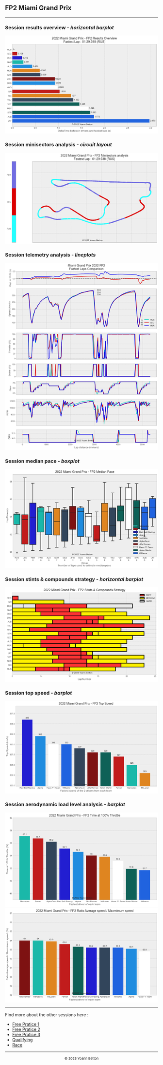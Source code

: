 ## FP2 Miami Grand Prix

---

### Session results overview - *horizontal barplot*

<img src="/output/2022-05-08_Miami_Grand_Prix/fp2_results_overview_white.png?raw=true"/>

### Session minisectors analysis - *circuit layout*

<img src="/output/2022-05-08_Miami_Grand_Prix/fp2_minisectors_analysis_white.png?raw=true"/>

### Session telemetry analysis - *lineplots*

<img src="/output/2022-05-08_Miami_Grand_Prix/fp2_telemetry_analysis_white.png?raw=true"/>

### Session median pace - *boxplot*

<img src="/output/2022-05-08_Miami_Grand_Prix/fp2_median_pace_white.png?raw=true"/>

### Session stints & compounds strategy - *horizontal barplot*

<img src="/output/2022-05-08_Miami_Grand_Prix/fp2_stints_compounds_stategy_white.png?raw=true"/>

### Session top speed - *barplot*

<img src="/output/2022-05-08_Miami_Grand_Prix/topspeed_fp2_white.png?raw=true"/>

### Session aerodynamic load level analysis - *barplot*

<img src="/output/2022-05-08_Miami_Grand_Prix/fp2_maximum_throttle_white.png?raw=true"/>

<img src="/output/2022-05-08_Miami_Grand_Prix/fp2_speed_ratio_white.png?raw=true"/>

--- 

Find more about the other sessions here :
  - [Free Pratice 1](/page/FP1/2022-05-08_Miami_Grand_Prix)  
  - [Free Pratice 2](/page/FP2/2022-05-08_Miami_Grand_Prix) 
  - [Free Pratice 3](/page/FP3/2022-05-08_Miami_Grand_Prix)
  - [Qualifying](/page/Qualifying/2022-05-08_Miami_Grand_Prix) 
  - [Race](/page/Race/2022-05-08_Miami_Grand_Prix)

---

<div style="text-align: center">
  <p style="font-size:11px">&copy; 2025 Yoann Betton</p>
</div>

<!-- ---

<p style="font-size:11px">Page generated from <a href="https://github.com/yoannbtn/yoannbtn.github.io">github.com/yoannbtn</a>.</p> -->